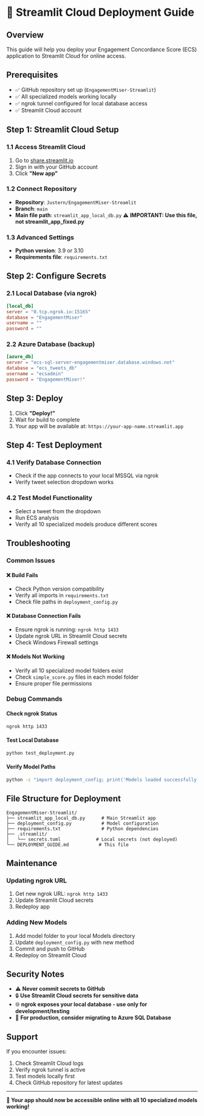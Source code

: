 # 🚀 **Streamlit Cloud Deployment Guide**

## **Overview**
This guide will help you deploy your Engagement Concordance Score (ECS) application to Streamlit Cloud for online access.

## **Prerequisites**
- ✅ GitHub repository set up (`EngagementMiser-Streamlit`)
- ✅ All specialized models working locally
- ✅ ngrok tunnel configured for local database access
- ✅ Streamlit Cloud account

## **Step 1: Streamlit Cloud Setup**

### **1.1 Access Streamlit Cloud**
1. Go to [share.streamlit.io](https://share.streamlit.io)
2. Sign in with your GitHub account
3. Click **"New app"**

### **1.2 Connect Repository**
- **Repository**: `Justern/EngagementMiser-Streamlit`
- **Branch**: `main`
- **Main file path**: `streamlit_app_local_db.py` ⚠️ **IMPORTANT: Use this file, not streamlit_app_fixed.py**

### **1.3 Advanced Settings**
- **Python version**: 3.9 or 3.10
- **Requirements file**: `requirements.txt`

## **Step 2: Configure Secrets**

### **2.1 Local Database (via ngrok)**
```toml
[local_db]
server = "0.tcp.ngrok.io:15165"
database = "EngagementMiser"
username = ""
password = ""
```

### **2.2 Azure Database (backup)**
```toml
[azure_db]
server = "ecs-sql-server-engagementmiser.database.windows.net"
database = "ecs_tweets_db"
username = "ecsadmin"
password = "EngagementMiser!"
```

## **Step 3: Deploy**

1. Click **"Deploy!"**
2. Wait for build to complete
3. Your app will be available at: `https://your-app-name.streamlit.app`

## **Step 4: Test Deployment**

### **4.1 Verify Database Connection**
- Check if the app connects to your local MSSQL via ngrok
- Verify tweet selection dropdown works

### **4.2 Test Model Functionality**
- Select a tweet from the dropdown
- Run ECS analysis
- Verify all 10 specialized models produce different scores

## **Troubleshooting**

### **Common Issues**

#### **❌ Build Fails**
- Check Python version compatibility
- Verify all imports in `requirements.txt`
- Check file paths in `deployment_config.py`

#### **❌ Database Connection Fails**
- Ensure ngrok is running: `ngrok http 1433`
- Update ngrok URL in Streamlit Cloud secrets
- Check Windows Firewall settings

#### **❌ Models Not Working**
- Verify all 10 specialized model folders exist
- Check `simple_score.py` files in each model folder
- Ensure proper file permissions

### **Debug Commands**

#### **Check ngrok Status**
```bash
ngrok http 1433
```

#### **Test Local Database**
```bash
python test_deployment.py
```

#### **Verify Model Paths**
```bash
python -c "import deployment_config; print('Models loaded successfully')"
```

## **File Structure for Deployment**

```
EngagementMiser-Streamlit/
├── streamlit_app_local_db.py      # Main Streamlit app
├── deployment_config.py           # Model configuration
├── requirements.txt               # Python dependencies
├── .streamlit/
│   └── secrets.toml             # Local secrets (not deployed)
└── DEPLOYMENT_GUIDE.md           # This file
```

## **Maintenance**

### **Updating ngrok URL**
1. Get new ngrok URL: `ngrok http 1433`
2. Update Streamlit Cloud secrets
3. Redeploy app

### **Adding New Models**
1. Add model folder to your local Models directory
2. Update `deployment_config.py` with new method
3. Commit and push to GitHub
4. Redeploy on Streamlit Cloud

## **Security Notes**

- ⚠️ **Never commit secrets to GitHub**
- 🔒 **Use Streamlit Cloud secrets for sensitive data**
- 🌐 **ngrok exposes your local database - use only for development/testing**
- 🚀 **For production, consider migrating to Azure SQL Database**

## **Support**

If you encounter issues:
1. Check Streamlit Cloud logs
2. Verify ngrok tunnel is active
3. Test models locally first
4. Check GitHub repository for latest updates

---

**🎯 Your app should now be accessible online with all 10 specialized models working!**
